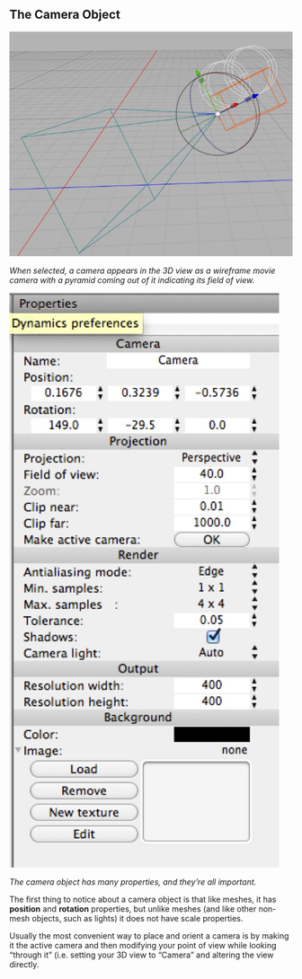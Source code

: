 ## The Camera Object

![](pastedGraphic-539.jpg)

*When selected, a camera appears in the 3D view as a wireframe movie camera with a pyramid coming out of it indicating its field of view.*

![](pastedGraphic-540.jpg)

*The camera object has many properties, and they’re all important.*

The first thing to notice about a camera object is that like meshes, it has **position** and **rotation** properties, but unlike meshes (and like other non-mesh objects, such as lights) it does not have scale properties.

Usually the most convenient way to place and orient a camera is by making it the active camera and then modifying your point of view while looking “through it” (i.e. setting your 3D view to “Camera” and altering the view directly.
